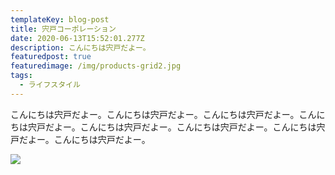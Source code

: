 ```yaml
---
templateKey: blog-post
title: 宍戸コーポレーション
date: 2020-06-13T15:52:01.277Z
description: こんにちは宍戸だよー。
featuredpost: true
featuredimage: /img/products-grid2.jpg
tags:
  - ライフスタイル
---
```

こんにちは宍戸だよー。こんにちは宍戸だよー。こんにちは宍戸だよー。こんにちは宍戸だよー。こんにちは宍戸だよー。こんにちは宍戸だよー。こんにちは宍戸だよー。こんにちは宍戸だよー。



![](/img/figure_tekken3_seiron.png)
